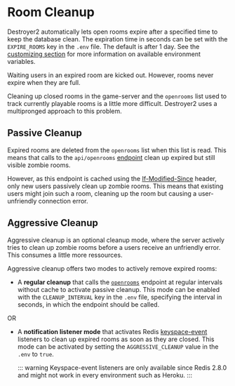 # Room Cleanup

Destroyer2 automatically lets open rooms expire after a specified time to keep
the database clean. The expiration time in seconds can be set with the
`EXPIRE_ROOMS` key in the `.env` file. The default is after 1 day. See the
[customizing section](../guide/customizing.md) for more information on
available environment variables.

Waiting users in an expired room are kicked out. However, rooms never expire
when they are full.

Cleaning up closed rooms in the game-server and the `openrooms` list used to
track currently playable rooms is a little more difficult. Destroyer2 uses a
multipronged approach to this problem.

## Passive Cleanup

Expired rooms are deleted from the `openrooms` list when this list is read. This
means that calls to the `api/openrooms` [endpoint](./api.md#open-rooms) clean up
expired but still visible zombie rooms.

However, as this endpoint is cached using the [If-Modified-Since](https://developer.mozilla.org/en-US/docs/Web/HTTP/Headers/If-Modified-Since) header, only new users
passively clean up zombie rooms. This means that existing users might join such
a room, cleaning up the room but causing a user-unfriendly connection error.

## Aggressive Cleanup

Aggressive cleanup is an optional cleanup mode, where the server actively tries
to clean up zombie rooms before a users receive an unfriendly error. This
consumes a little more ressources.

Aggressive cleanup offers two modes to actively remove expired rooms:

-   A **regular cleanup** that calls the [`openrooms`](./api.md#open-rooms)
    endpoint at regular intervals without cache to activate passive cleanup.
    This mode can be enabled with the `CLEANUP_INTERVAL` key in the `.env` file,
    specifying the interval in seconds, in which the endpoint should be called.

OR

-   A **notification listener mode** that activates Redis
    [keyspace-event](https://redis.io/topics/notifications) listeners to clean
    up expired rooms as soon as they are closed. This mode can be activated by
    setting the `AGGRESSIVE_CLEANUP` value in the `.env` to `true`.

    ::: warning
    Keyspace-event listeners are only available since Redis 2.8.0 and might not
    work in every environment such as Heroku.
    :::
